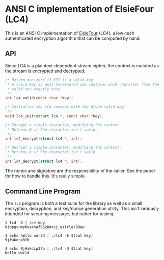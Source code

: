 # ANSI C implementation of ElsieFour (LC4)

This is an ANSI C implementation of [ElsieFour][pdf] (LC4), a low-tech
authenticated encryption algorithm that can be computed by hand.

## API

Since LC4 is a plaintext-dependent stream cipher, the context is mutated
as the stream is encrypted and decrypted.

```c
/* Return non-zero if KEY is a valid key.
 * A valid key is null-terminated and contains each character from the
 * valid set exactly once.
 */
int lc4_valid(const char *key);

/* Initialize the LC4 context with the given valid key.
 */
void lc4_init(struct lc4 *, const char *key);

/* Encrypt a single character, modifying the context.
 * Returns 0 if the character isn't valid.
 */
int lc4_encrypt(struct lc4 *, int);

/* Decrypt a single character, modifying the context.
 * Returns 0 if the character isn't valid.
 */
int lc4_decrypt(struct lc4 *, int);
```

The nonce and signature are the responsibility of the caller. See the
paper for how to handle this. It's really simple.

## Command Line Program

The `lc4` program is both a test suite for the library as well as a
small encryption, decryption, and key/nonce generation utility. This
isn't seriously intended for securing messages but rather for testing.

    $ lc4 -G | tee key
    kidpgvnmybos4haf5628#xcj_uztrlq739ew

    $ echo hello world | ./lc4 -E $(cat key)
    9j#akdcp3fb

    $ echo 9j#akdcp3fb | ./lc4 -D $(cat key)
    hello_world


[pdf]: https://eprint.iacr.org/2017/339.pdf
